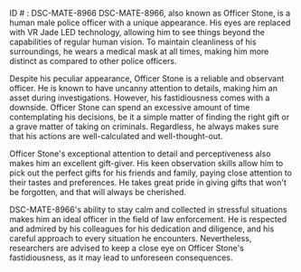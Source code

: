 ID # : DSC-MATE-8966
DSC-MATE-8966, also known as Officer Stone, is a human male police officer with a unique appearance. His eyes are replaced with VR Jade LED technology, allowing him to see things beyond the capabilities of regular human vision. To maintain cleanliness of his surroundings, he wears a medical mask at all times, making him more distinct as compared to other police officers.

Despite his peculiar appearance, Officer Stone is a reliable and observant officer. He is known to have uncanny attention to details, making him an asset during investigations. However, his fastidiousness comes with a downside. Officer Stone can spend an excessive amount of time contemplating his decisions, be it a simple matter of finding the right gift or a grave matter of taking on criminals. Regardless, he always makes sure that his actions are well-calculated and well-thought-out.

Officer Stone's exceptional attention to detail and perceptiveness also makes him an excellent gift-giver. His keen observation skills allow him to pick out the perfect gifts for his friends and family, paying close attention to their tastes and preferences. He takes great pride in giving gifts that won't be forgotten, and that will always be cherished. 

DSC-MATE-8966's ability to stay calm and collected in stressful situations makes him an ideal officer in the field of law enforcement. He is respected and admired by his colleagues for his dedication and diligence, and his careful approach to every situation he encounters. Nevertheless, researchers are advised to keep a close eye on Officer Stone's fastidiousness, as it may lead to unforeseen consequences.